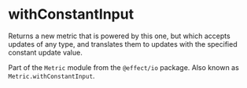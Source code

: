 # withConstantInput

Returns a new metric that is powered by this one, but which accepts updates
of any type, and translates them to updates with the specified constant
update value.

Part of the `Metric` module from the `@effect/io` package. Also known as `Metric.withConstantInput`.

